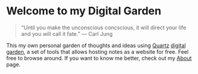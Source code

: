 # Welcome to my Digital Garden

> “Until you make the unconscious concscious, it will direct your life and you will call it fate.” — Carl Jung

This my own personal garden of thoughts and ideas using [Quartz](https://github.com/jackyzha0/quartz) [digital garden](https://www.technologyreview.com/2020/09/03/1007716/digital-gardens-let-you-cultivate-your-own-little-bit-of-the-internet/), a set of tools that allows hosting notes as a website for free. Feel free to browse around. If you want to know me better, check out my [About](https://dhintz137.github.io/quartz/About) page. 
